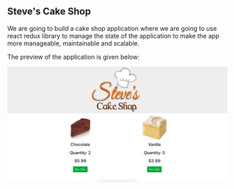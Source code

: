 ## Steve's Cake Shop

We are going to build a cake shop application where we are going to use react redux library to manage the state of the application to make the app more manageable, maintainable and scalable.

The preview of the application is given below:

<img src="src/images/screenshot.png" />
